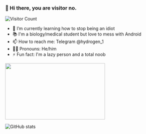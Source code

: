 ### 👋 Hi there, you are visitor no. 
![Visitor Count](https://profile-counter.glitch.me/{raman047}/count.svg)

- 🌱 I’m currently learning how to stop being an idiot
- 📚 I'm a biology/medical student but love to mess with Android
- 📫 How to reach me: Telegram @hydrogen_1
- 🙍‍♂️ Pronouns: He/him
- ⚡ Fun fact: I'm a lazy person and a total noob

<div align="left">
    <img src="https://user-images.githubusercontent.com/81064836/138420212-b870ad23-91d3-49ec-875a-219e09e5acfc.gif" width="320" height="180"/>
</div>




![GitHub stats](https://github-readme-stats.vercel.app/api?username=raman047&show_icons=true&theme=tokyonight)
